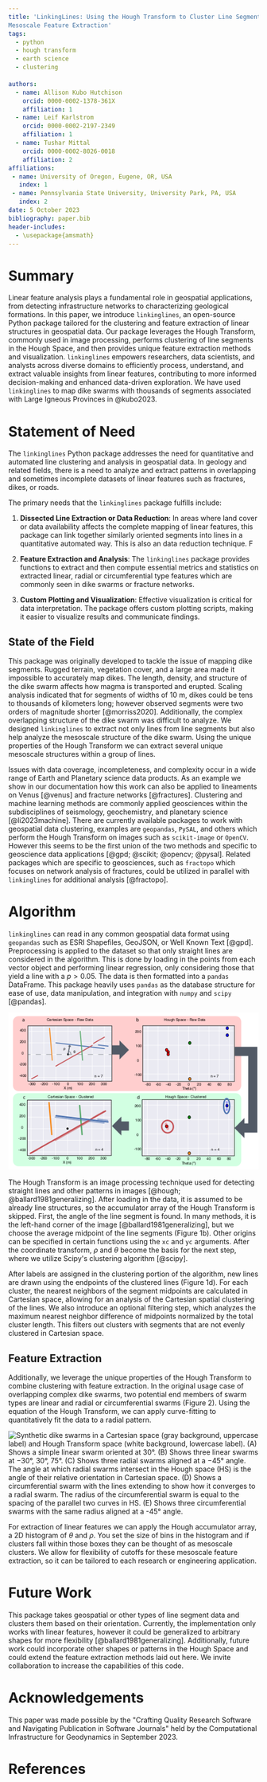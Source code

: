```yaml
---
title: 'LinkingLines: Using the Hough Transform to Cluster Line Segments and
Mesoscale Feature Extraction'
tags:
  - python
  - hough transform
  - earth science
  - clustering

authors:
  - name: Allison Kubo Hutchison
    orcid: 0000-0002-1378-361X
    affiliation: 1
  - name: Leif Karlstrom
    orcid: 0000-0002-2197-2349
    affiliation: 1
  - name: Tushar Mittal
    orcid: 0000-0002-8026-0018
    affiliation: 2
affiliations:
 - name: University of Oregon, Eugene, OR, USA
   index: 1
 - name: Pennsylvania State University, University Park, PA, USA
   index: 2
date: 5 October 2023
bibliography: paper.bib
header-includes:
  - \usepackage{amsmath}
---
```


# Summary

Linear feature analysis plays a fundamental role in geospatial applications, from detecting infrastructure networks to characterizing geological formations. In this paper, we introduce `linkinglines`, an open-source Python package tailored for the clustering and feature extraction of linear structures in geospatial data. Our package leverages the Hough Transform, commonly used in image processing, performs clustering of line segments in the Hough Space, and then provides unique feature extraction methods and visualization. `linkinglines` empowers researchers, data scientists, and analysts across diverse domains to efficiently process, understand, and extract valuable insights from linear features, contributing to more informed decision-making and enhanced data-driven exploration. We have used `linkinglines` to map dike swarms with thousands of segments associated with Large Igneous Provinces in @kubo2023.

# Statement of Need

The `linkinglines` Python package addresses the need for quantitative and automated line clustering and analysis in geospatial data. In geology and related fields, there is a need to analyze and extract patterns in overlapping and sometimes incomplete datasets of linear features such as fractures, dikes, or roads.

The primary needs that the `linkinglines` package fulfills include:

1. **Dissected Line Extraction or Data Reduction**: In areas where land cover or data availability affects the complete mapping of linear features, this package can link together similarly oriented segments into lines in a quantitative automated way. This is also an data reduction technique.
F
2. **Feature Extraction and Analysis**: The `linkinglines` package provides functions to extract and then compute essential metrics and statistics on extracted linear, radial or circumferential type features which are commonly seen in dike swarms or fracture networks.

3. **Custom Plotting and Visualization**: Effective visualization is critical for data interpretation. The package offers custom plotting scripts, making it easier to visualize results and communicate findings.

## State of the Field

This package was originally developed to tackle the issue of mapping dike segments. Rugged terrain, vegetation cover, and a large area made it impossible to accurately map dikes. The length, density, and structure of the dike swarm affects how magma is transported and erupted. Scaling analysis indicated that for segments of widths of 10 m, dikes could be tens to thousands of kilometers long; however observed segments were two orders of magnitude shorter [@morriss2020]. Additionally, the complex overlapping structure of the dike swarm was difficult to analyze. We designed `linkinglines` to extract not only lines from line segments but also help analyze the mesoscale structure of the dike swarm. Using the unique properties of the Hough Transform we can extract several unique mesoscale structures within a group of lines.

Issues with data coverage, incompleteness, and complexity occur in a wide range of Earth and Planetary science data products. As an example we show in our documentation how this work can also be applied to lineaments on Venus [@venus] and fracture networks [@fractures]. Clustering and machine learning methods are commonly applied geosciences within the subdisciplines of seismology, geochemistry, and planetary science [@li2023machine]. There are currently available packages to work with geospatial data clustering, examples are `geopandas`, `PySAL`, and others which perform the Hough Transform on images such as `scikit-image` or `OpenCV`. However this seems to be the first union of the two methods and specific to geoscience data applications [@gpd; @scikit; @opencv; @pysal]. Related packages which are specific to geosciences, such as `fractopo` which focuses on network analysis of fractures, could be utilized in parallel with `linkinglines` for additional analysis [@fractopo].

# Algorithm

`linkinglines` can read in any common geospatial data format using `geopandas` such as ESRI Shapefiles, GeoJSON, or Well Known Text [@gpd]. Preprocessing is applied to the dataset so that only straight lines are considered in the algorithm. This is done by loading in the points from each vector object and performing linear regression, only considering those that yield a line with a $p>0.05$. The data is then formatted into a `pandas` DataFrame. This package heavily uses `pandas` as the database structure for ease of use, data manipulation, and integration with `numpy` and `scipy` [@pandas].

![Dike linking algorithm using the Hough Transform. First, raw data in Cartesian space is converted into Hough space (a and b). Agglomerative clustering is then performed on the data in Hough coordinates (d). In this example, there are four dikes in total and two (red and blue) clusters. The clusters are redrawn by connecting the endpoints of the segments in the cluster (c).](houghexamplefig1.png)

The Hough Transform is an image processing technique used for detecting straight lines and other patterns in images [@hough; @ballard1981generalizing]. After loading in the data, it is assumed to be already line structures, so the accumulator array of the Hough Transform is skipped. First, the angle of the line segment is found. In many methods, it is the left-hand corner of the image [@ballard1981generalizing], but we choose the average midpoint of the line segments (Figure 1b). Other origins can be specified in certain functions using the `xc` and `yc` arguments. After the coordinate transform, $\rho$ and $\theta$ become the basis for the next step, where we utilize Scipy's clustering algorithm [@scipy].

After labels are assigned in the clustering portion of the algorithm, new lines are drawn using the endpoints of the clustered lines (Figure 1d). For each cluster, the nearest neighbors of the segment midpoints are calculated in Cartesian space, allowing for an analysis of the Cartesian spatial clustering of the lines. We also introduce an optional filtering step, which analyzes the maximum nearest neighbor difference of midpoints normalized by the total cluster length. This filters out clusters with segments that are not evenly clustered in Cartesian space.

## Feature Extraction

Additionally, we leverage the unique properties of the Hough Transform to combine clustering with feature extraction. In the original usage case of overlapping complex dike swarms, two potential end members of swarm types are linear and radial or circumferential swarms (Figure 2). Using the equation of the Hough Transform, we can apply curve-fitting to quantitatively fit the data to a radial pattern.

![Synthetic dike swarms in a Cartesian space (gray background, uppercase label) and Hough Transform space (white background, lowercase label). (A) Shows a simple linear swarm oriented at 30°. (B) Shows three linear swarms at −30°, 30°, 75°. (C) Shows three radial swarms aligned at a −45° angle. The angle at which radial swarms intersect in the Hough space (HS) is the angle of their relative orientation in Cartesian space. (D) Shows a circumferential swarm with the lines extending to show how it converges to a radial swarm. The radius of the circumferential swarm is equal to the spacing of the parallel two curves in HS. (E) Shows three circumferential swarms with the same radius aligned at a -45° angle.](SyntheticsInkscape.png)

For extraction of linear features we can apply the Hough accumulator array, a 2D histogram of $\theta$ and $\rho$. You set the size of bins in the histogram and if clusters fall within those boxes they can be thought of as mesoscale clusters. We allow for flexibility of cutoffs for these mesoscale feature extraction, so it can be tailored to each research or engineering application.


# Future Work

This package takes geospatial or other types of line segment data and clusters them based on their orientation. Currently, the implementation only works with linear features, however it could be generalized to arbitrary shapes for more flexibility [@ballard1981generalizing]. Additionally, future work could incorporate other shapes or patterns in the Hough Space and could extend the feature extraction methods laid out here. We invite collaboration to increase the capabilities of this code.

# Acknowledgements

This paper was made possible by the "Crafting Quality Research Software and Navigating Publication in Software Journals" held by the Computational Infrastructure for Geodynamics in September 2023.

# References
